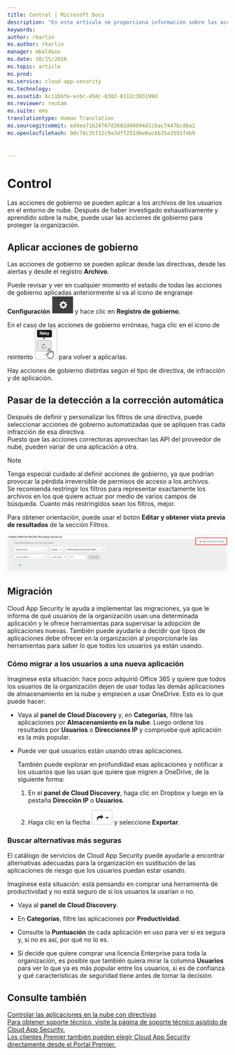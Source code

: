 ```yaml
---
title: Control | Microsoft Docs
description: "En este artículo se proporciona información sobre las acciones de gobierno que se pueden realizar en Cloud App Security para controlar el uso de aplicaciones en la nube de la organización."
keywords: 
author: rkarlin
ms.author: rkarlin
manager: mbaldwin
ms.date: 10/15/2016
ms.topic: article
ms.prod: 
ms.service: cloud-app-security
ms.technology: 
ms.assetid: bc11bbfe-ec6c-458c-8302-8112c383199d
ms.reviewer: reutam
ms.suite: ems
translationtype: Human Translation
ms.sourcegitcommit: ed4ea71b24767d3602d40894d1cbac7447bcd8a2
ms.openlocfilehash: 9dc74c35f32c9a3dff251d6e0ac6b35a3591f4b9


---
```


# <a name="control"></a>Control
Las acciones de gobierno se pueden aplicar a los archivos de los usuarios en el entorno de nube. Después de haber investigado exhaustivamente y aprendido sobre la nube, puede usar las acciones de gobierno para proteger la organización.  
  
## <a name="applying-governance-actions"></a>Aplicar acciones de gobierno  
Las acciones de gobierno se pueden aplicar desde las directivas, desde las alertas y desde el registro **Archivo**.  
  
Puede revisar y ver en cualquier momento el estado de todas las acciones de gobierno aplicadas anteriormente si va al icono de engranaje **Configuración** ![icono de configuración](./media/settings-icon.png "settings icon") y hace clic en **Registro de gobierno**.  
  
En el caso de las acciones de gobierno erróneas, haga clic en el icono de reintento ![icono de reintento](./media/retry-icon.png "retry icon") para volver a aplicarlas.  
  
Hay acciones de gobierno distintas según el tipo de directiva, de infracción y de aplicación.  
  
## <a name="moving-from-detection-to-automatic-remediation"></a>Pasar de la detección a la corrección automática  
Después de definir y personalizar los filtros de una directiva, puede seleccionar acciones de gobierno automatizadas que se apliquen tras cada infracción de esa directiva.  
Puesto que las acciones correctoras aprovechan las API del proveedor de nube, pueden variar de una aplicación a otra.  
  
> [!NOTE]  
>  Tenga especial cuidado al definir acciones de gobierno, ya que podrían provocar la pérdida irreversible de permisos de acceso a los archivos.  
> Se recomienda restringir los filtros para representar exactamente los archivos en los que quiere actuar por medio de varios campos de búsqueda. Cuanto más restringidos sean los filtros, mejor.  
>   
>  Para obtener orientación, puede usar el botón **Editar y obtener vista previa de resultados** de la sección Filtros.  
  
![editar la directiva de archivo y obtener una vista previa de resultados](./media/file-policy-edit-and-preview-results.png "file policy edit and preview results")  
  
## <a name="migration"></a>Migración  
Cloud App Security le ayuda a implementar las migraciones, ya que le informa de qué usuarios de la organización usan una determinada aplicación y le ofrece herramientas para supervisar la adopción de aplicaciones nuevas. También puede ayudarle a decidir qué tipos de aplicaciones debe ofrecer en la organización al proporcionarle las herramientas para saber lo que todos los usuarios ya están usando.  
  
### <a name="how-to-migrate-your-users-to-a-new-app"></a>Cómo migrar a los usuarios a una nueva aplicación  
Imagínese esta situación: hace poco adquirió Office 365 y quiere que todos los usuarios de la organización dejen de usar todas las demás aplicaciones de almacenamiento en la nube y empiecen a usar OneDrive. Esto es lo que puede hacer:  
  
-   Vaya al **panel de Cloud Discovery** y, en **Categorías**, filtre las aplicaciones por **Almacenamiento en la nube**. Luego ordene los resultados por **Usuarios** o **Direcciones IP** y compruebe qué aplicación es la más popular.  
  
-   Puede ver qué usuarios están usando otras aplicaciones.  
  
     También puede explorar en profundidad esas aplicaciones y notificar a los usuarios que las usan que quiere que migren a OneDrive, de la siguiente forma:  
  
    1.  En el **panel de Cloud Discovery**, haga clic en Dropbox y luego en la pestaña **Dirección IP** o **Usuarios**.  
  
    2.  Haga clic en la flecha ![icono de flecha](./media/arrow-icon.png "arrow icon") y seleccione **Exportar**.  
  
### <a name="find-more-secure-alternatives"></a>Buscar alternativas más seguras  
El catálogo de servicios de Cloud App Security puede ayudarle a encontrar alternativas adecuadas para la organización en sustitución de las aplicaciones de riesgo que los usuarios puedan estar usando.  
  
Imagínese esta situación: está pensando en comprar una herramienta de productividad y no está seguro de si los usuarios la usarían o no.  
  
-   Vaya al **panel de Cloud Discovery**.  
  
-   En **Categorías**, filtre las aplicaciones por **Productividad**.  
  
-   Consulte la **Puntuación** de cada aplicación en uso para ver si es segura y, si no es así, por qué no lo es.  
  
-   Si decide que quiere comprar una licencia Enterprise para toda la organización, es posible que también quiera mirar la columna **Usuarios** para ver lo que ya es más popular entre los usuarios, si es de confianza y qué características de seguridad tiene antes de tomar la decisión.  
  
## <a name="see-also"></a>Consulte también  
[Controlar las aplicaciones en la nube con directivas](control-cloud-apps-with-policies.md)   
[Para obtener soporte técnico, visite la página de soporte técnico asistido de Cloud App Security.](http://support.microsoft.com/oas/default.aspx?prid=16031)   
[Los clientes Premier también pueden elegir Cloud App Security directamente desde el Portal Premier.](https://premier.microsoft.com/)  
  
  


<!--HONumber=Oct16_HO4-->


